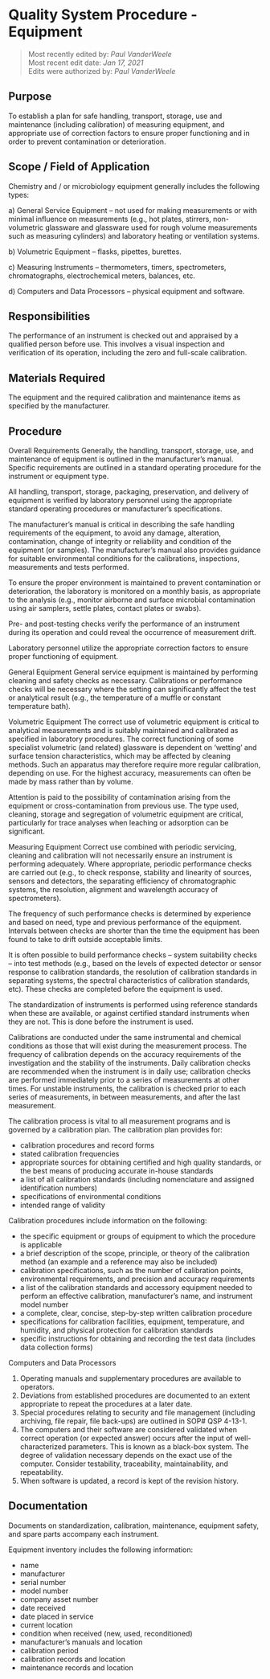 # Quality System Procedure - Equipment

>Most recently edited by: *Paul VanderWeele*  
>Most recent edit date: *Jan 17, 2021*  
>Edits were authorized by: *Paul VanderWeele*  

## Purpose

To establish a plan for safe handling, transport, storage, use and maintenance (including calibration) of measuring equipment, and appropriate use of correction factors to ensure proper functioning and in order to prevent contamination or deterioration.


## Scope / Field of Application

Chemistry and / or microbiology equipment generally includes the following types:

a)	General Service Equipment – not used for making measurements or with minimal influence on measurements (e.g., hot plates, stirrers, non-volumetric glassware and glassware used for rough volume measurements such as measuring cylinders) and laboratory heating or ventilation systems.

b)	Volumetric Equipment – flasks, pipettes, burettes.

c)	Measuring Instruments – thermometers, timers, spectrometers, chromatographs, electrochemical meters, balances, etc.

d)	Computers and Data Processors – physical equipment and software.


## Responsibilities

The performance of an instrument is checked out and appraised by a qualified person before use. This involves a visual inspection and verification of its operation, including the zero and full-scale calibration.


## Materials Required

The equipment and the required calibration and maintenance items as specified by the manufacturer.

## Procedure
Overall Requirements
Generally, the handling, transport, storage, use, and maintenance of equipment is outlined in the manufacturer’s manual. Specific requirements are outlined in a standard operating procedure for the instrument or equipment type.

All handling, transport, storage, packaging, preservation, and delivery of equipment is verified by laboratory personnel using the appropriate standard operating procedures or manufacturer’s specifications.

The manufacturer’s manual is critical in describing the safe handling requirements of the equipment, to avoid any damage, alteration, contamination, change of integrity or reliability and condition of the equipment (or samples). The manufacturer’s manual also provides guidance for suitable environmental conditions for the calibrations, inspections, measurements and tests performed.

To ensure the proper environment is maintained to prevent contamination or deterioration, the laboratory is monitored on a monthly basis, as appropriate to the analysis (e.g., monitor airborne and surface microbial contamination using air samplers, settle plates, contact plates or swabs).

Pre- and post-testing checks verify the performance of an instrument during its operation and could reveal the occurrence of measurement drift.

Laboratory personnel utilize the appropriate correction factors to ensure proper functioning of equipment.

General Equipment
General service equipment is maintained by performing cleaning and safety checks as necessary. Calibrations or performance checks will be necessary where the setting can significantly affect the test or analytical result (e.g., the temperature of a muffle or constant temperature bath).

Volumetric Equipment
The correct use of volumetric equipment is critical to analytical measurements and is suitably maintained and calibrated as specified in laboratory procedures. The correct functioning of some specialist volumetric (and related) glassware is dependent on ‘wetting’ and surface tension characteristics, which may be affected by cleaning methods. Such an apparatus may therefore require more regular calibration, depending on use. For the highest accuracy, measurements can often be made by mass rather than by volume.

Attention is paid to the possibility of contamination arising from the equipment or cross-contamination from previous use. The type used, cleaning, storage and segregation of volumetric equipment are critical, particularly for trace analyses when leaching or adsorption can be significant.

Measuring Equipment
Correct use combined with periodic servicing, cleaning and calibration will not necessarily ensure an instrument is performing adequately. Where appropriate, periodic performance checks are carried out (e.g., to check response, stability and linearity of sources, sensors and detectors, the separating efficiency of chromatographic systems, the resolution, alignment and wavelength accuracy of spectrometers).

The frequency of such performance checks is determined by experience and based on need, type and previous performance of the equipment. Intervals between checks are shorter than the time the equipment has been found to take to drift outside acceptable limits.

It is often possible to build performance checks – system suitability checks – into test methods (e.g., based on the levels of expected detector or sensor response to calibration standards, the resolution of calibration standards in separating systems, the spectral characteristics of calibration standards, etc). These checks are completed before the equipment is used.

The standardization of instruments is performed using reference standards when these are available, or against certified standard instruments when they are not. This is done before the instrument is used.

Calibrations are conducted under the same instrumental and chemical conditions as those that will exist during the measurement process. The frequency of calibration depends on the accuracy requirements of the investigation and the stability of the instruments. Daily calibration checks are recommended when the instrument is in daily use; calibration checks are performed immediately prior to a series of measurements at other times. For unstable instruments, the calibration is checked prior to each series of measurements, in between measurements, and after the last measurement.

The calibration process is vital to all measurement programs and is governed by a calibration plan. The calibration plan provides for:
*	calibration procedures and record forms
*	stated calibration frequencies
*	appropriate sources for obtaining certified and high quality standards, or the best means of producing accurate in-house standards
*	a list of all calibration standards (including nomenclature and assigned identification numbers)
*	specifications of environmental conditions
*	intended range of validity

Calibration procedures include information on the following:
*	the specific equipment or groups of equipment to which the procedure is applicable
*	a brief description of the scope, principle, or theory of the calibration method (an example and a reference may also be included)
*	calibration specifications, such as the number of calibration points, environmental requirements, and precision and accuracy requirements
*	a list of the calibration standards and accessory equipment needed to perform an effective calibration, manufacturer’s name, and instrument model number
*	a complete, clear, concise, step-by-step written calibration procedure
*	specifications for calibration facilities, equipment, temperature, and humidity, and physical protection for calibration standards
*	specific instructions for obtaining and recording the test data (includes data collection forms)

Computers and Data Processors
1.	Operating manuals and supplementary procedures are available to operators.
2.	Deviations from established procedures are documented to an extent appropriate to repeat the procedures at a later date.
3.	Special procedures relating to security and file management (including archiving, file repair, file back-ups) are outlined in SOP# QSP 4-13-1.
4.	The computers and their software are considered validated when correct operation (or expected answer) occurs after the input of well-characterized parameters. This is known as a black-box system. The degree of validation necessary depends on the exact use of the computer. Consider testability, traceability, maintainability, and repeatability.
5.	When software is updated, a record is kept of the revision history.


## Documentation

Documents on standardization, calibration, maintenance, equipment safety, and spare parts accompany each instrument.

Equipment inventory includes the following information:
*	name
*	manufacturer
*	serial number
*	model number
*	company asset number
*	date received
*	date placed in service
*	current location
*	condition when received (new, used, reconditioned)
*	manufacturer’s manuals and location
*	calibration period
*	calibration records and location
*	maintenance records and location
